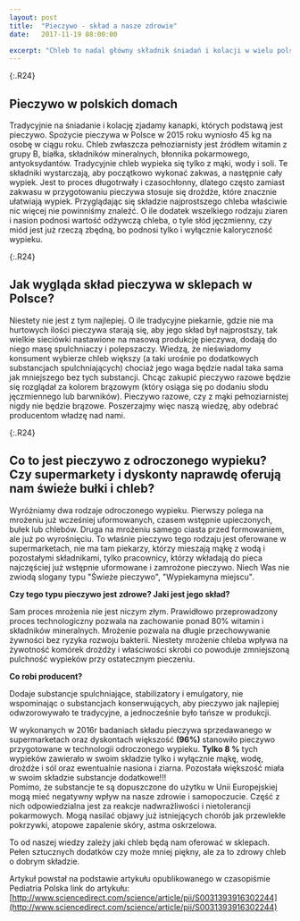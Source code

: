 ```yaml
---
layout: post
title:  "Pieczywo - skład a nasze zdrowie"
date:   2017-11-19 08:00:00

excerpt: "Chleb to nadal główny składnik śniadań i kolacji w wielu polskich domach. Jakie rodzaje pieczywa oferują sklepy? Co to technologia odroczonego wypieku? Czy jest zdrowa?"
---
```



{:.R24}
## Pieczywo w polskich domach

Tradycyjnie na śniadanie i kolację zjadamy kanapki, których podstawą jest pieczywo. Spożycie pieczywa w Polsce w 2015 roku wyniosło 45 kg na osobę w ciągu roku. Chleb zwłaszcza pełnoziarnisty jest źródłem witamin z grupy B, białka, składników mineralnych, błonnika pokarmowego, antyoksydantów. Tradycyjnie chleb wypieka się tylko z mąki, wody i soli. Te składniki wystarczają, aby początkowo wykonać zakwas, a następnie cały wypiek. Jest to proces długotrwały i czasochłonny, dlatego często zamiast zakwasu w przygotowaniu pieczywa stosuje się drożdże, które znacznie ułatwiają wypiek. Przyglądając się składzie najprostszego chleba właściwie nic więcej nie powinniśmy znaleźć. O ile dodatek wszelkiego rodzaju ziaren i nasion podnosi wartość odżywczą chleba, o tyle słód jęczmienny, czy miód jest już rzeczą zbędną, bo podnosi tylko i wyłącznie kaloryczność wypieku. 

{:.R24}
## Jak wygląda skład pieczywa w sklepach w Polsce?

Niestety nie jest z tym najlepiej. O ile tradycyjne piekarnie, gdzie nie ma hurtowych ilości pieczywa starają się, aby jego skład był najprostszy, tak wielkie sieciówki nastawione na masową produkcję pieczywa, dodają do niego masę spulchniaczy i polepszaczy. Wiedzą, że nieświadomy konsument wybierze chleb większy (a taki urośnie po dodatkowych substancjach spulchniających) chociaż jego waga będzie nadal taka sama jak mniejszego bez tych substancji. Chcąc zakupić pieczywo razowe będzie się rozglądał za kolorem brązowym (który osiąga się po dodaniu słodu jęczmiennego lub barwników). Pieczywo razowe, czy z mąki pełnoziarnistej nigdy nie będzie brązowe. Poszerzajmy więc naszą wiedzę, aby odebrać producentom władzę nad nami.

{:.R24}
## Co to jest pieczywo z odroczonego wypieku? Czy supermarkety i dyskonty naprawdę oferują nam świeże bułki i chleb?

Wyróżniamy dwa rodzaje odroczonego wypieku. Pierwszy polega na mrożeniu już wcześniej uformowanych, czasem wstępnie upieczonych, bułek lub chlebów. Druga na mrożeniu samego ciasta przed formowaniem, ale już po wyrośnięciu. To właśnie pieczywo tego rodzaju jest oferowane w supermarketach, nie ma tam piekarzy, którzy mieszają mąkę z wodą i pozostałymi składnikami, tylko pracownicy, którzy wkładają do pieca najczęściej już wstępnie uformowane i zamrożone pieczywo. Niech Was nie zwiodą slogany typu "Świeże pieczywo", "Wypiekamyna miejscu".

**Czy tego typu pieczywo jest zdrowe? Jaki jest jego skład?**

Sam proces mrożenia nie jest niczym złym. Prawidłowo przeprowadzony proces technologiczny pozwala na zachowanie ponad 80% witamin i składników mineralnych. Mrożenie pozwala na długie przechowywanie żywności bez ryzyka rozwoju bakterii. Niestety mrożenie chleba wpływa na żywotność komórek drożdży i właściwości skrobi co powoduje zmniejszoną pulchność wypieków przy ostatecznym pieczeniu. 

**Co robi producent?**

Dodaje substancje spulchniające, stabilizatory i emulgatory, nie wspominając o substancjach konserwujących, aby pieczywo jak najlepiej odwzorowywało te tradycyjne, a jednocześnie było tańsze w produkcji.

W wykonanych w 2016r badaniach składu pieczywa sprzedawanego w supermarketach oraz dyskontach większość **(96%)** stanowiło pieczywo przygotowane w technologii odroczonego wypieku. **Tylko 8 %** tych wypieków zawierało w swoim składzie tylko i wyłącznie mąkę, wodę, drożdże i sól oraz ewentualnie nasiona i ziarna. Pozostała większość miała w swoim składzie substancje dodatkowe!!!   
Pomimo, że substancje te są dopuszczone do użytku w Unii Europejskiej mogą mieć negatywny wpływ na nasze zdrowie i samopoczucie. Część z nich odpowiedzialna jest za reakcje nadwrażliwości i nietolerancji pokarmowych. Mogą nasilać objawy już istniejących chorób jak przewlekłe pokrzywki, atopowe zapalenie skóry, astma oskrzelowa.

To od naszej wiedzy zależy jaki chleb będą nam oferować w sklepach. Pełen sztucznych dodatków czy może mniej piękny, ale za to zdrowy chleb o dobrym składzie. 

Artykuł powstał na podstawie artykułu opublikowanego w czasopiśmie Pediatria Polska link do artykułu: [http://www.sciencedirect.com/science/article/pii/S0031393916302244](http://www.sciencedirect.com/science/article/pii/S0031393916302244)

